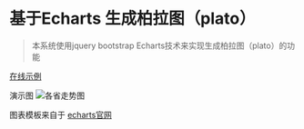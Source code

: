 
# 基于Echarts 生成柏拉图（plato）


> 本系统使用jquery bootstrap Echarts技术来实现生成柏拉图（plato）的功能


[在线示例](http://www.graz.pub/echarts/plato/)

 
演示图
![各省走势图](http://www.graz.pub/echarts/plato/demo/demo.png)

 
图表模板来自于 [echarts官网](https://www.echartsjs.com/zh/index.html)


